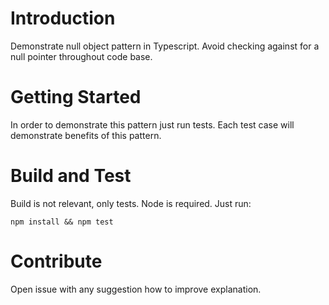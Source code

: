 # Introduction 
Demonstrate null object pattern in Typescript. Avoid checking against for a null pointer throughout code base. 

# Getting Started
In order to demonstrate this pattern just run tests. Each test case will demonstrate benefits of this pattern.

# Build and Test
Build is not relevant, only tests.
Node is required. Just run:
```
npm install && npm test
```

# Contribute
Open issue with any suggestion how to improve explanation.

